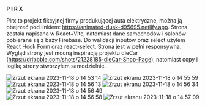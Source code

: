 **P I R X**

Pirx to projekt fikcyjnej firmy produkującej auta elektryczne, można ją obejrzeć pod linkiem: https://animated-dusk-d95695.netlify.app.
Strona została napisana w React+Vite, natomiast dane samochodów i salonów pobierane są z bazy Firebase. Do walidacji inputów oraz select użyłem React Hook Form oraz react-select. Strona jest w pełni responsywna. Wygląd strony jest mocną inspiracją projektu dieCar (https://dribbble.com/shots/21228185-dieCar-Shop-Page), natomiast copy i logikę strony stworzyłem samodzielnie. 

![Zrzut ekranu 2023-11-18 o 14 53 14](https://github.com/barteek-poz/PIRX-electric-car-React-Vite-/assets/109816351/503e0079-be78-4c3e-819d-f2d4abd36e9c)
![Zrzut ekranu 2023-11-18 o 14 55 59](https://github.com/barteek-poz/PIRX-electric-car-React-Vite-/assets/109816351/c69143c3-28e1-48c2-8932-9d05cf6fd0f6)
![Zrzut ekranu 2023-11-18 o 14 56 13](https://github.com/barteek-poz/PIRX-electric-car-React-Vite-/assets/109816351/696f5b67-d2d0-454b-82f1-5de8c2180507)
![Zrzut ekranu 2023-11-18 o 14 56 34](https://github.com/barteek-poz/PIRX-electric-car-React-Vite-/assets/109816351/0f4575e1-6e99-4716-bbee-f0db7b1034a7)
![Zrzut ekranu 2023-11-18 o 14 56 49](https://github.com/barteek-poz/PIRX-electric-car-React-Vite-/assets/109816351/ef368393-8c6e-4193-9b2e-745c4f134aa3)
![Zrzut ekranu 2023-11-18 o 14 56 58](https://github.com/barteek-poz/PIRX-electric-car-React-Vite-/assets/109816351/4b3ef007-b054-4206-bd5c-4780dee5cb18)
![Zrzut ekranu 2023-11-18 o 14 57 09](https://github.com/barteek-poz/PIRX-electric-car-React-Vite-/assets/109816351/0d4115e0-abb8-420e-9ea7-e906ad97f313)

